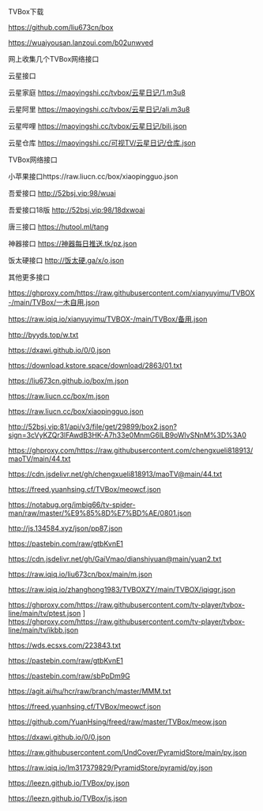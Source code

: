 TVBox下载

https://github.com/liu673cn/box

https://wuaiyousan.lanzoui.com/b02unwved

网上收集几个TVBox网络接口

云星接口

云星家庭 https://maoyingshi.cc/tvbox/云星日记/1.m3u8

云星阿里 https://maoyingshi.cc/tvbox/云星日记/ali.m3u8

云星哔哩 https://maoyingshi.cc/tvbox/云星日记/bili.json

云星仓库 https://maoyingshi.cc/可视TV/云星日记/仓库.json

TVBox网络接口

小苹果接口https://raw.liucn.cc/box/xiaopingguo.json

吾爱接口 http://52bsj.vip:98/wuai

吾爱接口18版 http://52bsj.vip:98/18dxwoai

唐三接口 https://hutool.ml/tang

神器接口 https://神器每日推送.tk/pz.json

饭太硬接口 http://饭太硬.ga/x/o.json

其他更多接口

https://ghproxy.com/https://raw.githubusercontent.com/xianyuyimu/TVBOX-/main/TVBox/一木自用.json

https://raw.iqiq.io/xianyuyimu/TVBOX-/main/TVBox/备用.json

http://byyds.top/w.txt

https://dxawi.github.io/0/0.json

https://download.kstore.space/download/2863/01.txt

https://liu673cn.github.io/box/m.json

https://raw.liucn.cc/box/m.json

https://raw.liucn.cc/box/xiaopingguo.json

http://52bsj.vip:81/api/v3/file/get/29899/box2.json?sign=3cVyKZQr3lFAwdB3HK-A7h33e0MnmG6lLB9oWlvSNnM%3D%3A0

https://ghproxy.com/https://raw.githubusercontent.com/chengxueli818913/maoTV/main/44.txt

https://cdn.jsdelivr.net/gh/chengxueli818913/maoTV@main/44.txt

https://freed.yuanhsing.cf/TVBox/meowcf.json

https://notabug.org/imbig66/tv-spider-man/raw/master/%E9%85%8D%E7%BD%AE/0801.json

http://js.134584.xyz/json/pp87.json

https://pastebin.com/raw/gtbKvnE1

https://cdn.jsdelivr.net/gh/GaiVmao/dianshiyuan@main/yuan2.txt

https://raw.iqiq.io/liu673cn/box/main/m.json

https://raw.iqiq.io/zhanghong1983/TVBOXZY/main/TVBOX/iqiqgr.json

https://ghproxy.com/https://raw.githubusercontent.com/tv-player/tvbox-line/main/tv/ptest.json
]
https://ghproxy.com/https://raw.githubusercontent.com/tv-player/tvbox-line/main/tv/ikbb.json

https://wds.ecsxs.com/223843.txt

https://pastebin.com/raw/gtbKvnE1

https://pastebin.com/raw/sbPpDm9G

https://agit.ai/hu/hcr/raw/branch/master/MMM.txt

https://freed.yuanhsing.cf/TVBox/meowcf.json

https://github.com/YuanHsing/freed/raw/master/TVBox/meow.json

https://dxawi.github.io/0/0.json

https://raw.githubusercontent.com/UndCover/PyramidStore/main/py.json

https://raw.iqiq.io/lm317379829/PyramidStore/pyramid/py.json

https://leezn.github.io/TVBox/py.json

https://leezn.github.io/TVBox/js.json
